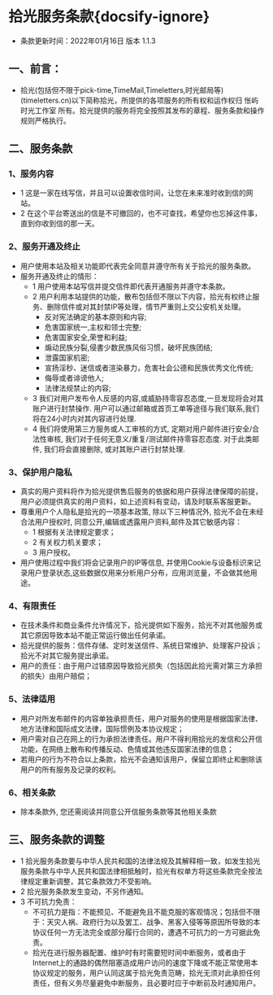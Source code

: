 # 拾光服务条款{docsify-ignore}

- 条款更新时间：2022年01月16日 版本 1.1.3

## 一、前言： 
 - 拾光(包括但不限于pick-time,TimeMail,Timeletters,时光邮局等)(timeletters.cn)以下简称拾光，所提供的各项服务的所有权和运作权归 怅屿时光工作室 所有。拾光提供的服务将完全按照其发布的章程、服务条款和操作规则严格执行。

## 二、服务条款
### 1、服务内容

 - 1 这是一家在线写信，并且可以设置收信时间，让您在未来准时收到信的网站。
 - 2 在这个平台寄送出的信是不可撤回的，也不可查找，希望你也忘掉这件事，直到你收到信的那一天。

### 2、服务开通及终止 

- 用户使用本站及相关功能即代表完全同意并遵守所有关于拾光的服务条款。
- 服务开通及终止的情形： 
  - 1 用户使用本站写信并提交信件即代表开通服务并遵守本条款。
  - 2 用户利用本站提供的功能，散布包括但不限以下内容，拾光有权终止服务、删除信件或对其封禁IP等处理，情节严重则上交公安机关处理。
    - 反对宪法确定的基本原则和内容;
    - 危害国家统一,主权和领士完整;
    - 危害国家安全,荣誉和利益;
    - 煽动民族分裂,侵書少数民族风俗习惯，破坏民族团结;
    - 泄露国家机密;
    - 宣扬淫秒、迷信或者渲染暴力，危害社会公德和民族优秀文化传统;
    - 侮辱或者诽谤他人;
    - 法律法规禁止的内容;
  - 3 我们对用户发布令人反感的内容,或威胁持零容忍态度,一旦发现将会对其账户进行封禁操作. 用户可以通过邮箱或首页工单等途径与我们联系,我们将在24小时内对其内容进行处理.
  - 4 我们将使用第三方服务或人工审核的方式, 定期对用户邮件进行安全/合法性审核, 我们对于任何无意义/重复/测试邮件持零容忍态度. 对于此类邮件, 我们将会直接删除, 或对其账户进行封禁处理. 
 
### 3、保护用户隐私
- 真实的用户资料将作为拾光提供售后服务的依据和用户获得法律保障的前提，用户必须提供真实的用户资料，如上述资料有变动，请及时联系客服更新。
- 尊重用户个人隐私是拾光的一项基本政策, 除以下三种情况外, 拾光不会在未经合法用户授权时, 同意公开,编辑或透露用户资料,邮件及其它敏感内容：
  - 1 根据有关法律规定要求；
  - 2 有关权力机关要求；
  - 3 用户授权。 
- 用户使用过程中我们将会记录用户的IP等信息, 并使用Cookie与设备标识来记录用户登录状态,这些数据仅用来分析用户分布，应用浏览量，不会做其他用途。

### 4、有限责任

- 在技术条件和商业条件允许情况下，拾光提供如下服务，拾光不对其他服务或其它原因导致本站不能正常运行做出任何承诺。
- 拾光提供的服务：信件存储、定时发送信件、系统日常维护、处理客户投诉；拾光不对其它服务提出承诺。
- 用户的责任：由于用户过错原因导致拾光损失（包括因此拾光需对第三方承担的损失）由用户赔偿； 

### 5、法律适用
- 用户对所发布邮件的内容单独承担责任，用户对服务的使用是根据国家法律、地方法律和国际成文法律，国际惯例及本协议规定；
- 用户需对自己在网上的行为承担法律责任。用户不得利用拾光的发信和公开信功能，在网络上散布和传播反动、色情或其他违反国家法律的信息；
- 若用户的行为不符合以上条款，拾光不会通知该用户，保留立即终止和删除该用户的所有服务及记录的权利。 

### 6、相关条款
- 除本条款外, 您还需阅读并同意公开信服务条款等其他相关条款

## 三、服务条款的调整
- 1 拾光服务条款要与中华人民共和国的法律法规及其解释相一致，如发生拾光服务条款与中华人民共和国法律相抵触时，拾光有权单方将这些条款完全按法律规定重新调整，其它条款效力不受影响。
- 2 拾光服务条款发生变动，不另作通知。
- 3 不可抗力免责：
  - 不可抗力是指：不能预见、不能避免且不能克服的客观情况；包括但不限于：天灾人祸、政府行为以及罢工、战争、黑客入侵等等原因所导致的本协议任何一方无法完全或部分履行合同的，遭遇不可抗力的一方可据此免责。
  - 拾光在进行服务器配置、维护时有时需要短时间中断服务，或者由于Internet上的通路的偶然阻塞造成用户访问的速度下降或不能正常使用本协议规定的服务，用户认同这属于拾光免责范畴，拾光无须对此承担任何责任，但有义务尽量避免中断服务，且必要时应于中断前及时通知用户。


